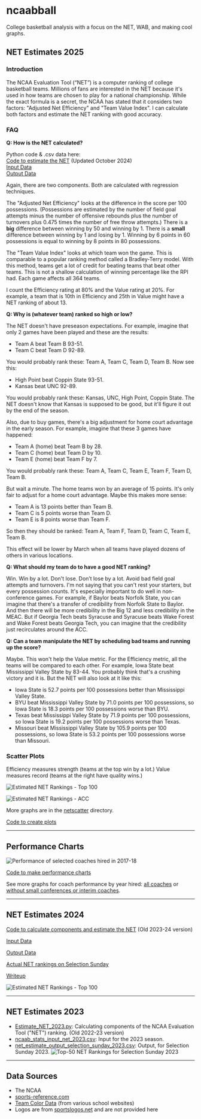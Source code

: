 # ncaabball

College basketball analysis with a focus on the NET, WAB, and making cool graphs.

## NET Estimates 2025

### Introduction

The NCAA Evaluation Tool (“NET”) is a computer ranking of college basketball teams. Millions of fans are interested in the NET because it's used in how teams are chosen to play for a national championship. While the exact formula is a secret, the NCAA has stated that it considers two factors: "Adjusted Net Efficiency" and "Team Value Index". I can calculate both factors and estimate the NET ranking with good accuracy.

### 





### FAQ

**Q: How is the NET calculated?**

Python code & .csv data here:\
[Code to estimate the NET](/Estimate%20NET.py) (Updated October 2024)\
[Input Data](/ncaab_stats_input_net_2025.csv)\
[Output Data](/estimated_net_output.csv)

Again, there are two components. Both are calculated with regression techniques.

The "Adjusted Net Efficiency" looks at the difference in the score per 100 possessions. (Possessions are estimated by the number of field goal attempts minus the number of offensive rebounds plus the number of turnovers plus 0.475 times the number of free throw attempts.) There is a **big** difference between winning by 50 and winning by 1. There is a **small** difference between winning by 1 and losing by 1. Winning by 6 points in 60 possessions is equal to winning by 8 points in 80 possessions.

The "Team Value Index" looks at which team won the game. This is comparable to a popular ranking method called a Bradley-Terry model. With this method, teams get a lot of credit for beating teams that beat other teams. This is not a shallow calculation of winning percentage like the RPI had. Each game affects all 364 teams.

I count the Efficiency rating at 80% and the Value rating at 20%. For example, a team that is 10th in Efficiency and 25th in Value might have a NET ranking of about 13.

**Q: Why is (whatever team) ranked so high or low?**

The NET doesn't have preseason expectations. For example, imagine that only 2 games have been played and these are the results:

* Team A beat Team B 93-51.
* Team C beat Team D 92-89.

You would probably rank these: Team A, Team C, Team D, Team B. Now see this:

* High Point beat Coppin State 93-51.
* Kansas beat UNC 92-89.

You would probably rank these: Kansas, UNC, High Point, Coppin State. The NET doesn't know that Kansas is supposed to be good, but it'll figure it out by the end of the season.

Also, due to buy games, there's a big adjustment for home court advantage in the early season. For example, imagine that these 3 games have happened:

* Team A (home) beat Team B by 28.
* Team C (home) beat Team D by 10.
* Team E (home) beat Team F by 7.

You would probably rank these: Team A, Team C, Team E, Team F, Team D, Team B.

But wait a minute. The home teams won by an average of 15 points. It's only fair to adjust for a home court advantage. Maybe this makes more sense:

* Team A is 13 points better than Team B.
* Team C is 5 points worse than Team D.
* Team E is 8 points worse than Team F.

So then they should be ranked: Team A, Team F, Team D, Team C, Team E, Team B.

This effect will be lower by March when all teams have played dozens of others in various locations.

**Q: What should my team do to have a good NET ranking?**

Win. Win by a lot. Don't lose. Don’t lose by a lot. Avoid bad field goal attempts and turnovers. I'm not saying that you can't rest your starters, but every possession counts. It's especially important to do well in non-conference games. For example, if Baylor beats Norfolk State, you can imagine that there's a transfer of credibility from Norfolk State to Baylor. And then there will be more credibility in the Big 12 and less credibility in the MEAC. But if Georgia Tech beats Syracuse and Syracuse beats Wake Forest and Wake Forest beats Georgia Tech, you can imagine that the credibility just recirculates around the ACC.

**Q: Can a team manipulate the NET by scheduling bad teams and running up the score?**

Maybe. This won't help the Value metric. For the Efficiency metric, all the teams will be compared to each other. For example, Iowa State beat Mississippi Valley State by 83-44. You probably think that's a crushing victory and it is. But the NET will also look at it like this:

* Iowa State is 52.7 points per 100 possessions better than Mississippi Valley State.
* BYU beat Mississippi Valley State by 71.0 points per 100 possessions, so Iowa State is 18.3 points per 100 possessions worse than BYU.
* Texas beat Mississippi Valley State by 71.9 points per 100 possessions, so Iowa State is 19.2 points per 100 possessions worse than Texas.
* Missouri beat Mississippi Valley State by 105.9 points per 100 possessions, so Iowa State is 53.2 points per 100 possessions worse than Missouri.

### Scatter Plots

Efficiency measures strength (teams at the top win by a lot.) Value measures record (teams at the right have quality wins.)

![Estimated NET Rankings - Top 100](/netscatter/NET%20Scatter%20Top%20100.png)

![Estimated NET Rankings - ACC](/netscatter/NET%20Scatter%20ACC.png)

More graphs are in the [netscatter](/netscatter) directory.

[Code to create plots](/Plot%20Efficiency%20Value.py)

---

## Performance Charts

![Performance of selected coaches hired in 2017-18](/performance_coachhired_selected/CoachTeamResults2018_selected.png)

[Code to make performance charts](/Performance%20Charts.py)

See more graphs for coach performance by year hired: [all coaches](/performance_coachhired_full) or [without small conferences or interim coaches](/performance_coachhired_selected).

---

## NET Estimates 2024

[Code to calculate components and estimate the NET](/NET2024/Estimate_NET_2024.py)  (Old 2023-24 version)

[Input Data](/NET2024/ncaab_stats_input_net_2024.csv)

[Output Data](/NET2024/estimated_net_output.csv)

[Actual NET rankings on Selection Sunday](/NET2024/actual_net.txt)

[Writeup](https://www.backingthepack.com/nc-state-basketball/2023/10/24/23928786/casting-a-wide-net-finding-the-basketball-rankings)

![Estimated NET Rankings - Top 100](/NET2024/NET%20Scatter%20Top%20100%202024.png)

---

## NET Estimates 2023
* [Estimate_NET_2023.py](/NET2023/Estimate_NET_2023.py): Calculating components of the NCAA Evaluation Tool ("NET") ranking. (Old 2022-23 version)
* [ncaab_stats_input_net_2023.csv](/NET2023/ncaab_stats_input_net_2023.csv): Input for the 2023 season.
* [net_estimate_output_selection_sunday_2023.csv](/NET2023/net_estimate_output_selection_sunday_2023.csv): Output, for Selection Sunday 2023.
![Top-50 NET Rankings for Selection Sunday 2023](/NET2023/NET_SS_2023_top50_logos.png)

---

## Data Sources
* The NCAA
* [sports-reference.com](https://www.sports-reference.com/cbb/)
* [Team Color Data](teamcolors.csv) (from various school websites)
* Logos are from [sportslogos.net](https://www.sportslogos.net/) and are not provided here
